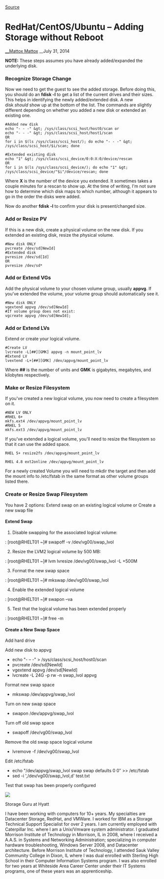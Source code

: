 
[Source](http://san.ninja/redhatcentos-adding-storage-without-reboot/ "Permalink to RedHat/CentOS/Ubuntu – Adding Storage without Reboot")

# RedHat/CentOS/Ubuntu – Adding Storage without Reboot

[__Mattox Mattox][1] __July 31, 2014

**NOTE:**&nbsp;These steps assumes you have already added/expanded the underlying&nbsp;disk.

### Recognize Storage Change

Now we need to get the guest to see the added storage. Before doing this, you should do an&nbsp;**fdisk -l**&nbsp;to get a list of the current drives and their sizes. This helps in identifying the newly added/extended disk. A new disk&nbsp;_should_&nbsp;show up at the bottom of the list. The commands are slightly different depending on whether you added a new disk or extended an existing one.

    #Added new disk
    echo "- - -" &gt; /sys/class/scsi_host/host0/scan or
    echo "- - -" &gt; /sys/class/scsi_host/host1/scan
    OR
    for i in $(ls /sys/class/scsi_host/); do echo "- - -" &gt; /sys/class/scsi_host/$i/scan; done

    #Extended existing disk
    echo "1" &gt; /sys/class/scsi_device/0:0:X:0/device/rescan
    OR
    for i in $(ls /sys/class/scsi_device/); do echo "1" &gt; /sys/class/scsi_device/"$i"/device/rescan; done

Where&nbsp;**X**&nbsp;is the number of the device you extended. It sometimes takes a couple minutes for a rescan to show up. At the time of writing, I'm not sure how to determine which disk maps to which number, although it appears to go in the order the disks were added.

Now do another&nbsp;**fdisk -l**&nbsp;to confirm your disk is present/changed size.

### Add or Resize PV

If this is a new disk, create a physical volume on the new disk. If you extended an existing disk, resize the physical volume.

    #New disk ONLY
    pvcreate /dev/sd[NewId]
    #Extended disk
    pvresize /dev/sd[Id]
    OR
    pvresize /dev/sd*

### Add or Extend VGs

Add the physical volume to your chosen volume group, usually&nbsp;**appvg**. If you've extended the volume, your volume group should automatically see it.

    #New disk ONLY
    vgextend appvg /dev/sd[NewId]
    #If volume group does not exist:
    vgcreate appvg /dev/sd[NewId];

### Add or Extend LVs

Extend or create your logical volume.

    #Create LV
    lvcreate -L[##][GMK] appvg -n mount_point_lv
    #Extend LV
    lvextend -L+[##][GMK] /dev/appvg/mount_point_lv

Where&nbsp;**##**&nbsp;is the number of units and&nbsp;**GMK**&nbsp;is gigabytes, megabytes, and kilobytes respectively.

### Make or Resize Filesystem

If you've created a new logical volume, you now need to create a filesystem on it.

    #NEW LV ONLY
    #RHEL 6+
    mkfs.ext4 /dev/appvg/mount_point_lv
    #RHEL 5
    mkfs.ext3 /dev/appvg/mount_point_lv

If you've extended a logical volume, you'll need to resize the filesystem so that it can use the added space.

    RHEL 5+ resize2fs /dev/appvg/mount_point_lv

    RHEL 4.8 ext2online /dev/appvg/mount_point_lv

For a newly created Volume you will need to mkdir the target and then add the mount info to /etc/fstab in the same format as other volume groups listed there.

### Create or Resize Swap Filesystem

You have 2 options: Extend swap on an existing logical volume or Create a new swap file

#### Extend Swap

1. Disable swapping for the associated logical volume:

: [root@RHELT01&nbsp;~]# swapoff -v /dev/vg00/swap_lvol

2. Resize the LVM2 logical volume by 500 MB:

: [root@RHELT01&nbsp;~]# lvm lvresize /dev/vg00/swap_lvol -L +500M

3. Format the new swap space

: [root@RHELT01&nbsp;~]# mkswap /dev/vg00/swap_lvol

4. Enable the extended logical volume

: [root@RHELT01&nbsp;~]# swapon –va

5. Test that the logical volume has been extended properly

: [root@RHELT01&nbsp;~]# free -m

#### Create a New Swap Space

Add hard drive

Add new disk to appvg

* echo "- – -" &gt; /sys/class/scsi_host/host0/scan
* pvcreate /dev/sd[NewId]
* vgextend appvg /dev/sd[NewId]
* lvcreate -L 24G -p rw -n swap_lvol appvg

Format new swap space

* mkswap /dev/appvg/swap_lvol

Turn on new swap space

* swapon /dev/appvg/swap_lvol

Turn off old swap space

* swapoff /dev/vg00/swap_lvol

Remove the old swap space logical volume

* lvremove -f /dev/vg00/swap_lvol

Edit /etc/fstab

* echo "/dev/appvg/swap_lvol swap swap defaults 0 0″ &gt;&gt; /etc/fstab
* sed -i ',/dev/vg00/swap_lvol,d' test.txt

Test that swap has been properly configured

![][2]

Storage Guru at Hyatt

I have been working with computers for 10+ years. My specialties are Datacenter Storage, RedHat, and VMWare. I worked for IBM as a Storage Technical Support Specialist for over 2 years. I am currently employed with Caterpillar Inc. where I am a Unix/Vmware system administrator. I graduated Morrison Institute of Technology in Morrison, IL in 2008, where I received a A.A.S. in Systems and Networking Administration; specializing in computer hardware troubleshooting, Windows Server 2008, and Datacenter architecture. Before Morrison Institute of Technology, I attended Sauk Valley Community College in Dixon, IL where I was dual enrolled with Sterling High School in their Computer Information Systems program. I was also enrolled for two years at Whiteside Area Career Center under their IT Systems programs, one of these years was an apprenticeship.

[1]: http://san.ninja/author/mmattox/ "Posts by Mattox Mattox"
[2]: http://media.licdn.com/mpr/mprx/0_JqFQXFQ83oo71M7VJt9MX5cS_EfT0VaVRz1JXkqYy7RKhYJsv-cEEX8KSX7xyjf94cLZIiESLcYR
  
